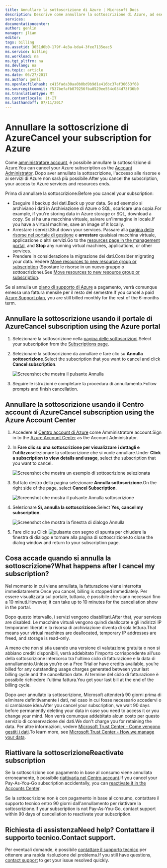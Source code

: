 ```yaml
---
title: Annullare la sottoscrizione di Azure | Microsoft Docs
description: Descrive come annullare la sottoscrizione di Azure, ad esempio la sottoscrizione di valutazione gratuita
services: 
documentationcenter: 
author: genlin
manager: jlian
editor: 
tags: billing
ms.assetid: 3051d6b0-179f-4e3a-bda4-3fee7135eac5
ms.service: billing
ms.workload: na
ms.tgt_pltfrm: na
ms.devlang: na
ms.topic: article
ms.date: 06/27/2017
ms.author: genli
ms.openlocfilehash: c415fada30aa0b0bd9b9d1e416bc37ef30653f68
ms.sourcegitcommit: f537befafb079256fba0529ee554c034d73f36b0
ms.translationtype: MT
ms.contentlocale: it-IT
ms.lasthandoff: 07/11/2017
---
```

# <a name="cancel-your-subscription-for-azure"></a><span data-ttu-id="bd48e-103">Annullare la sottoscrizione di Azure</span><span class="sxs-lookup"><span data-stu-id="bd48e-103">Cancel your subscription for Azure</span></span>

<span data-ttu-id="bd48e-104">Come [amministratore account](billing-subscription-transfer.md#whoisaa), è possibile annullare la sottoscrizione di Azure.</span><span class="sxs-lookup"><span data-stu-id="bd48e-104">You can cancel your Azure subscription as the [Account Administrator](billing-subscription-transfer.md#whoisaa).</span></span> <span data-ttu-id="bd48e-105">Dopo aver annullato la sottoscrizione, l'accesso alle risorse e ai servizi di Azure non sarà più possibile.</span><span class="sxs-lookup"><span data-stu-id="bd48e-105">After you cancel the subscription, your access to Azure services and resources ends.</span></span>

<span data-ttu-id="bd48e-106">Prima di annullare la sottoscrizione:</span><span class="sxs-lookup"><span data-stu-id="bd48e-106">Before you cancel your subscription:</span></span>

* <span data-ttu-id="bd48e-107">Eseguire il backup dei dati.</span><span class="sxs-lookup"><span data-stu-id="bd48e-107">Back up your data.</span></span> <span data-ttu-id="bd48e-108">Se ad esempio si archiviano i dati in Archiviazione di Azure o SQL, scaricare una copia.</span><span class="sxs-lookup"><span data-stu-id="bd48e-108">For example, if you're storing data in Azure storage or SQL, download a copy.</span></span> <span data-ttu-id="bd48e-109">Se si ha una macchina virtuale, salvare un'immagine in locale.</span><span class="sxs-lookup"><span data-stu-id="bd48e-109">If you have a virtual machine, save an image of it locally.</span></span>
* <span data-ttu-id="bd48e-110">Arrestare i servizi.</span><span class="sxs-lookup"><span data-stu-id="bd48e-110">Shut down your services.</span></span> <span data-ttu-id="bd48e-111">Passare alla [pagina delle risorse nel portale di gestione](https://ms.portal.azure.com/?flight=1#blade/HubsExtension/Resources/resourceType/Microsoft.Resources%2Fresources) e **arrestare** qualsiasi macchina virtuale, applicazione o altri servizi.</span><span class="sxs-lookup"><span data-stu-id="bd48e-111">Go to the [resources page in the management portal](https://ms.portal.azure.com/?flight=1#blade/HubsExtension/Resources/resourceType/Microsoft.Resources%2Fresources), and **Stop** any running virtual machines, applications, or other services.</span></span>
* <span data-ttu-id="bd48e-112">Prendere in considerazione la migrazione dei dati.</span><span class="sxs-lookup"><span data-stu-id="bd48e-112">Consider migrating your data.</span></span> <span data-ttu-id="bd48e-113">Vedere [Move resources to new resource group or subscription](../azure-resource-manager/resource-group-move-resources.md) (Spostare le risorse in un nuovo gruppo o sottoscrizione).</span><span class="sxs-lookup"><span data-stu-id="bd48e-113">See [Move resources to new resource group or subscription](../azure-resource-manager/resource-group-move-resources.md).</span></span>

<span data-ttu-id="bd48e-114">Se si annulla un [piano di supporto di Azure](https://azure.microsoft.com/support/plans/) a pagamento, verrà comunque emessa una fattura mensile per il resto del semestre.</span><span class="sxs-lookup"><span data-stu-id="bd48e-114">If you cancel a paid [Azure Support plan](https://azure.microsoft.com/support/plans/), you are still billed monthly for the rest of the 6-months term.</span></span>

## <a name="cancel-subscription-using-the-azure-portal"></a><span data-ttu-id="bd48e-115">Annullare la sottoscrizione usando il portale di Azure</span><span class="sxs-lookup"><span data-stu-id="bd48e-115">Cancel subscription using the Azure portal</span></span>

1. <span data-ttu-id="bd48e-116">Selezionare la sottoscrizione nella [pagina delle sottoscrizioni](https://portal.azure.com/#blade/Microsoft_Azure_Billing/SubscriptionsBlade).</span><span class="sxs-lookup"><span data-stu-id="bd48e-116">Select your subscription from the [Subscriptions page](https://portal.azure.com/#blade/Microsoft_Azure_Billing/SubscriptionsBlade).</span></span>

1. <span data-ttu-id="bd48e-117">Selezionare la sottoscrizione da annullare e fare clic su **Annulla sottoscrizione**.</span><span class="sxs-lookup"><span data-stu-id="bd48e-117">Select the subscription that you want to cancel and click **Cancel subscription**.</span></span>

    ![Screenshot che mostra il pulsante Annulla](./media/billing-how-to-cancel-azure-subscription/cancel_ibiza.png)

1. <span data-ttu-id="bd48e-119">Seguire le istruzioni e completare la procedura di annullamento.</span><span class="sxs-lookup"><span data-stu-id="bd48e-119">Follow prompts and finish cancellation.</span></span>

## <a name="cancel-subscription-using-the-azure-account-center"></a><span data-ttu-id="bd48e-120">Annullare la sottoscrizione usando il Centro account di Azure</span><span class="sxs-lookup"><span data-stu-id="bd48e-120">Cancel subscription using the Azure Account Center</span></span>

1. <span data-ttu-id="bd48e-121">Accedere al [Centro account di Azure](https://account.windowsazure.com/subscriptions) come Amministratore account.</span><span class="sxs-lookup"><span data-stu-id="bd48e-121">Sign in to the [Azure Account Center](https://account.windowsazure.com/subscriptions) as the Account Administrator.</span></span>

1. <span data-ttu-id="bd48e-122">In **Fare clic su una sottoscrizione per visualizzare i dettagli e l'utilizzo**selezionare la sottoscrizione che si vuole annullare.</span><span class="sxs-lookup"><span data-stu-id="bd48e-122">Under **Click a subscription to view details and usage**, select the subscription that you want to cancel.</span></span>

    ![Screenshot che mostra un esempio di sottoscrizione selezionata](./media/billing-how-to-cancel-azure-subscription/Selectsub.png)

1. <span data-ttu-id="bd48e-124">Sul lato destro della pagina selezionare **Annulla sottoscrizione**.</span><span class="sxs-lookup"><span data-stu-id="bd48e-124">On the right side of the page, select **Cancel Subscription**.</span></span>

    ![Screenshot che mostra il pulsante Annulla sottoscrizione](./media/billing-how-to-cancel-azure-subscription/cancelsub.png)

1. <span data-ttu-id="bd48e-126">Selezionare **Sì, annulla la sottoscrizione**.</span><span class="sxs-lookup"><span data-stu-id="bd48e-126">Select **Yes, cancel my subscription**.</span></span>

    ![Screenshot che mostra la finestra di dialogo Annulla](./media/billing-how-to-cancel-azure-subscription/cancelbox.png)

1. <span data-ttu-id="bd48e-128">Fare clic su </span><span class="sxs-lookup"><span data-stu-id="bd48e-128">Click</span></span> ![pulsante con segno di spunta](./media/billing-how-to-cancel-azure-subscription/checkbutton.png) <span data-ttu-id="bd48e-130">per chiudere la finestra di dialogo e tornare alla pagina di sottoscrizione.</span><span class="sxs-lookup"><span data-stu-id="bd48e-130">to close the dialog window and return to your subscription page.</span></span>

## <a name="what-happens-after-i-cancel-my-subscription"></a><span data-ttu-id="bd48e-131">Cosa accade quando si annulla la sottoscrizione?</span><span class="sxs-lookup"><span data-stu-id="bd48e-131">What happens after I cancel my subscription?</span></span>

<span data-ttu-id="bd48e-132">Nel momento in cui viene annullata, la fatturazione viene interrotta immediatamente.</span><span class="sxs-lookup"><span data-stu-id="bd48e-132">Once you cancel, billing is stopped immediately.</span></span> <span data-ttu-id="bd48e-133">Per essere visualizzata sul portale, tuttavia, è possibile che siano necessari fino a 10 minuti.</span><span class="sxs-lookup"><span data-stu-id="bd48e-133">However, it can take up to 10 minutes for the cancellation show in the portal.</span></span>

<span data-ttu-id="bd48e-134">Dopo questo intervallo, i servizi vengono disabilitati.</span><span class="sxs-lookup"><span data-stu-id="bd48e-134">After that, your services are disabled.</span></span> <span data-ttu-id="bd48e-135">Le macchine virtuali vengono quindi deallocate e gli indirizzi IP temporanei liberati e la risorsa di archiviazione diventa di sola lettura.</span><span class="sxs-lookup"><span data-stu-id="bd48e-135">That means your virtual machines are deallocated, temporary IP addresses are freed, and storage is read-only.</span></span>

<span data-ttu-id="bd48e-136">A meno che non si stia usando una versione di valutazione gratuita o non si abbiano crediti disponibili, verrà addebitato l'importo corrispondente all'uso della sottoscrizione intercorso tra l'ultimo ciclo di fatturazione e la data di annullamento.</span><span class="sxs-lookup"><span data-stu-id="bd48e-136">Unless you’re on a Free Trial or have credits available, you’re billed for any outstanding usage charges generated between your last billing cycle and the cancellation date.</span></span> <span data-ttu-id="bd48e-137">Al termine del ciclo di fatturazione è possibile richiedere l'ultima fattura.</span><span class="sxs-lookup"><span data-stu-id="bd48e-137">You get your last bill at the end of the billing cycle.</span></span>

<span data-ttu-id="bd48e-138">Dopo aver annullato la sottoscrizione, Microsoft attenderà 90 giorni prima di eliminare definitivamente i dati, nel caso in cui fosse necessario accedervi o si cambiasse idea.</span><span class="sxs-lookup"><span data-stu-id="bd48e-138">After you cancel your subscription, we wait 90 days before permanently deleting your data in case you need to access it or you change your mind.</span></span> <span data-ttu-id="bd48e-139">Non verrà comunque addebitato alcun costo per questo servizio di conservazione dei dati.</span><span class="sxs-lookup"><span data-stu-id="bd48e-139">We don't charge you for retaining the data.</span></span> <span data-ttu-id="bd48e-140">Per altre informazioni, vedere [Microsoft Trust Center - Come vengono gestiti i dati](https://go.microsoft.com/fwLink/p/?LinkID=822930&clcid=0x409).</span><span class="sxs-lookup"><span data-stu-id="bd48e-140">To learn more, see [Microsoft Trust Center - How we manage your data](https://go.microsoft.com/fwLink/p/?LinkID=822930&clcid=0x409).</span></span>

## <a name="reactivate-subscription"></a><span data-ttu-id="bd48e-141">Riattivare la sottoscrizione</span><span class="sxs-lookup"><span data-stu-id="bd48e-141">Reactivate subscription</span></span>

<span data-ttu-id="bd48e-142">Se la sottoscrizione con pagamento in base al consumo viene annullata erroneamente, è possibile [riattivarla nel Centro account](billing-subscription-become-disable.md).</span><span class="sxs-lookup"><span data-stu-id="bd48e-142">If you cancel your Pay-As-You-Go subscription accidentally, you can [reactivate it in the Accounts Center](billing-subscription-become-disable.md).</span></span>

<span data-ttu-id="bd48e-143">Se la sottoscrizione non è con pagamento in base al consumo, contattare il supporto tecnico entro 90 giorni dall'annullamento per riattivare la sottoscrizione.</span><span class="sxs-lookup"><span data-stu-id="bd48e-143">If your subscription is not Pay-As-You-Go, contact support within 90 days of cancellation to reactivate your subscription.</span></span>

## <a name="need-help-contact-support"></a><span data-ttu-id="bd48e-144">Richiesta di assistenza</span><span class="sxs-lookup"><span data-stu-id="bd48e-144">Need help?</span></span> <span data-ttu-id="bd48e-145">Contattare il supporto tecnico.</span><span class="sxs-lookup"><span data-stu-id="bd48e-145">Contact support.</span></span>

<span data-ttu-id="bd48e-146">Per eventuali domande, è possibile [contattare il supporto tecnico](https://portal.azure.com/?#blade/Microsoft_Azure_Support/HelpAndSupportBlade) per ottenere una rapida risoluzione del problema.</span><span class="sxs-lookup"><span data-stu-id="bd48e-146">If you still have questions, [contact support](https://portal.azure.com/?#blade/Microsoft_Azure_Support/HelpAndSupportBlade) to get your issue resolved quickly.</span></span>
